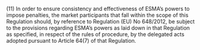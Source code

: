 (11) In order to ensure consistency and effectiveness of ESMA’s powers to impose penalties, the market participants that fall within the scope of this Regulation should, by reference to Regulation (EU) No 648/2012, be subject to the provisions regarding ESMA’s powers as laid down in that Regulation as specified, in respect of the rules of procedure, by the delegated acts adopted pursuant to Article 64(7) of that Regulation.
